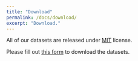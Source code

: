 ```yaml
---
title: "Download"
permalink: /docs/download/
excerpt: "Download."
---
```


All of our datasets are released under [MIT](https://github.com/airvlab/grasp-anything/blob/main/LICENSE) license.

Please fill out [this form](https://docs.google.com/forms/d/1Gac_j310KryOc3Ld708_fljOlhK0k-FM13qYt4pAJv0/) to download the datasets.




<!--script type="text/javascript" src="https://form.jotform.com/jsform/240912335664456"></script-->
